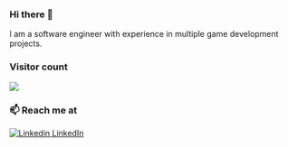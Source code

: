 ### Hi there 👋
I am a software engineer with experience in multiple game development projects.

### Visitor count
<img src="https://profile-counter.glitch.me/4ustinF/count.svg" />

### 📫 Reach me at 
[![Linkedin](https://i.stack.imgur.com/gVE0j.png) LinkedIn](https://www.linkedin.com/in/william-clark-8a727867/)

<!--
**4ustinF/4ustinF** is a ✨ _special_ ✨ repository because its `README.md` (this file) appears on your GitHub profile.

Here are some ideas to get you started:

- 🔭 I’m currently working on ...
- 🌱 I’m currently learning ...
- 👯 I’m looking to collaborate on ...
- 🤔 I’m looking for help with ...
- 💬 Ask me about ...
- 📫 How to reach me: ...
- 😄 Pronouns: ...
- ⚡ Fun fact: ...
-->
